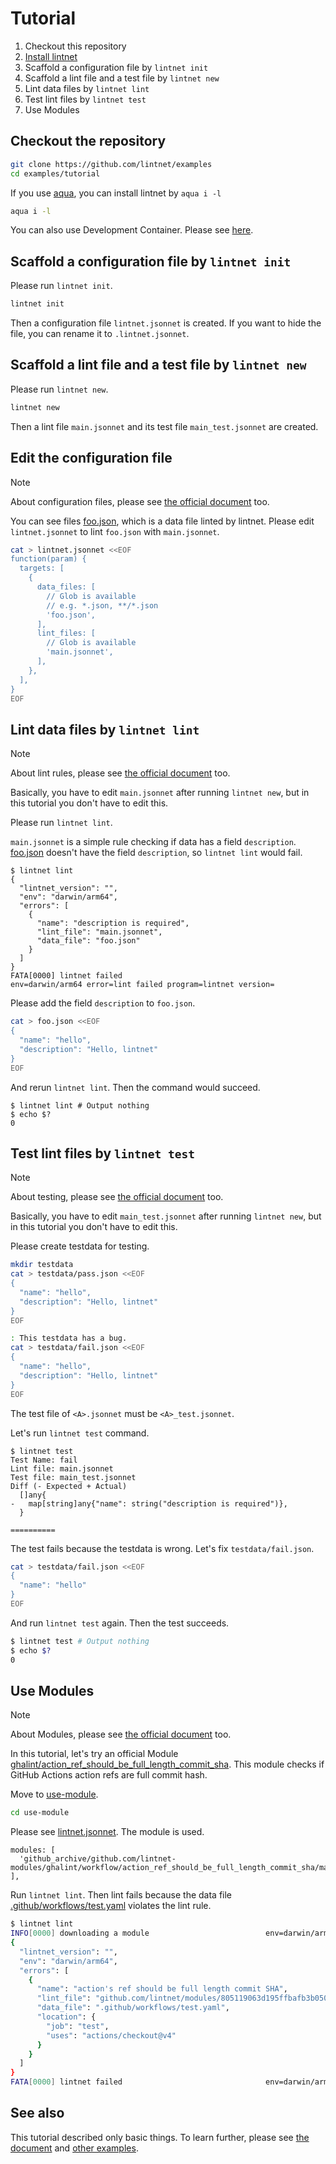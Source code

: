 # Tutorial

1. Checkout this repository
1. [Install lintnet](https://lintnet.github.io/docs/install/)
1. Scaffold a configuration file by `lintnet init`
1. Scaffold a lint file and a test file by `lintnet new`
1. Lint data files by `lintnet lint`
1. Test lint files by `lintnet test`
1. Use Modules

## Checkout the repository

```sh
git clone https://github.com/lintnet/examples
cd examples/tutorial
```

If you use [aqua](https://aquaproj.github.io/), you can install lintnet by `aqua i -l`

```sh
aqua i -l
```

You can also use Development Container. Please see [here](../README.md#development-containers).

## Scaffold a configuration file by `lintnet init`

Please run `lintnet init`.

```sh
lintnet init
```

Then a configuration file `lintnet.jsonnet` is created.
If you want to hide the file, you can rename it to `.lintnet.jsonnet`.

## Scaffold a lint file and a test file by `lintnet new`

Please run `lintnet new`.

```sh
lintnet new
```

Then a lint file `main.jsonnet` and its test file `main_test.jsonnet` are created.

## Edit the configuration file

> [!NOTE]
> About configuration files, please see [the official document](https://lintnet.github.io/docs/config/) too.

You can see files [foo.json](foo.json), which is a data file linted by lintnet.
Please edit `lintnet.jsonnet` to lint `foo.json` with `main.jsonnet`.

```sh
cat > lintnet.jsonnet <<EOF
function(param) {
  targets: [
    {
      data_files: [
        // Glob is available
        // e.g. *.json, **/*.json
        'foo.json',
      ],
      lint_files: [
        // Glob is available
        'main.jsonnet',
      ],
    },
  ],
}
EOF
```

## Lint data files by `lintnet lint`

> [!NOTE]
> About lint rules, please see [the official document](https://lintnet.github.io/docs/lint-rule/) too.

Basically, you have to edit `main.jsonnet` after running `lintnet new`, but in this tutorial you don't have to edit this.

Please run `lintnet lint`.

`main.jsonnet` is a simple rule checking if data has a field `description`.
[foo.json](foo.json) doesn't have the field `description`, so `lintnet lint` would fail.

```console
$ lintnet lint
{
  "lintnet_version": "",
  "env": "darwin/arm64",
  "errors": [
    {
      "name": "description is required",
      "lint_file": "main.jsonnet",
      "data_file": "foo.json"
    }
  ]
}
FATA[0000] lintnet failed                                env=darwin/arm64 error=lint failed program=lintnet version=
```

Please add the field `description` to `foo.json`.

```sh
cat > foo.json <<EOF
{
  "name": "hello",
  "description": "Hello, lintnet"
}
EOF
```

And rerun `lintnet lint`.
Then the command would succeed.

```console
$ lintnet lint # Output nothing
$ echo $?
0
```

## Test lint files by `lintnet test`

> [!NOTE]
> About testing, please see [the official document](https://lintnet.github.io/docs/test-rule/) too.

Basically, you have to edit `main_test.jsonnet` after running `lintnet new`, but in this tutorial you don't have to edit this.

Please create testdata for testing.

```sh
mkdir testdata
cat > testdata/pass.json <<EOF
{
  "name": "hello",
  "description": "Hello, lintnet"
}
EOF

: This testdata has a bug.
cat > testdata/fail.json <<EOF
{
  "name": "hello",
  "description": "Hello, lintnet"
}
EOF
```

The test file of `<A>.jsonnet` must be `<A>_test.jsonnet`.

Let's run `lintnet test` command.

```console
$ lintnet test
Test Name: fail
Lint file: main.jsonnet
Test file: main_test.jsonnet
Diff (- Expected + Actual)
  []any{
- 	map[string]any{"name": string("description is required")},
  }

==========
```

The test fails because the testdata is wrong.
Let's fix `testdata/fail.json`.

```sh
cat > testdata/fail.json <<EOF
{
  "name": "hello"
}
EOF
```

And run `lintnet test` again. Then the test succeeds.

```sh
$ lintnet test # Output nothing
$ echo $?
0
```

## Use Modules

> [!NOTE]
> About Modules, please see [the official document](https://lintnet.github.io/docs/module/) too.

In this tutorial, let's try an official Module [ghalint/action_ref_should_be_full_length_commit_sha](https://github.com/lintnet/modules/tree/main/modules/ghalint/action_ref_should_be_full_length_commit_sha).
This module checks if GitHub Actions action refs are full commit hash.

Move to [use-module](use-module).

```sh
cd use-module
```

Please see [lintnet.jsonnet](use-module/lintnet.jsonnet). The module is used.

```jsonnet
modules: [
  'github_archive/github.com/lintnet-modules/ghalint/workflow/action_ref_should_be_full_length_commit_sha/main.jsonnet@00571db321e413d45be457f39e48cd4237399bb7:v0.3.0',
],
```

Run `lintnet lint`. Then lint fails because the data file [.github/workflows/test.yaml](use-module/.github/workflows/test.yaml) violates the lint rule.

```sh
$ lintnet lint
INFO[0000] downloading a module                          env=darwin/arm64 module_id=github.com/lintnet/modules/805119063d195ffbafb3b0509704e5239741f86c program=lintnet version=
{
  "lintnet_version": "",
  "env": "darwin/arm64",
  "errors": [
    {
      "name": "action's ref should be full length commit SHA",
      "lint_file": "github.com/lintnet/modules/805119063d195ffbafb3b0509704e5239741f86c/modules/ghalint/action_ref_should_be_full_length_commit_sha/main.jsonnet",
      "data_file": ".github/workflows/test.yaml",
      "location": {
        "job": "test",
        "uses": "actions/checkout@v4"
      }
    }
  ]
}
FATA[0000] lintnet failed                                env=darwin/arm64 error=lint failed program=lintnet version=
```

## See also

This tutorial described only basic things.
To learn further, please see [the document](https://lintnet.github.io/docs/) and [other examples](../README.md).
